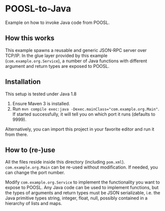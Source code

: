 # POOSL-to-Java
Example on how to invoke Java code from POOSL.

## How this works

This example spawns a reusable and generic JSON-RPC server over TCP/IP. In the glue layer provided by this example (`com.example.org.Service`), a number of Java functions with different argument and return types are exposed to POOSL.

## Installation
This setup is tested under Java 1.8

1) Ensure Maven 3 is installed.
2) Run `mvn compile exec:java -Dexec.mainClass="com.example.org.Main"`. If started successfully, it will tell you on which port it runs (defaults to 9999).

Alternatively, you can import this project in your favorite editor and run it from there.

## How to (re-)use
All the files reside inside this directory (including `pom.xml`). `com.example.org.Main` can be re-used without modification. If needed, you can change the port number.

Modify `com.example.org.Service` to implement the functionality you want to expose to POOSL. Any Java code can be used to implement functions, but the types of arguments and return types must be JSON serializable, i.e. the Java primitive types string, integer, float, null, possibly contained in a hierarchy of lists and maps.

